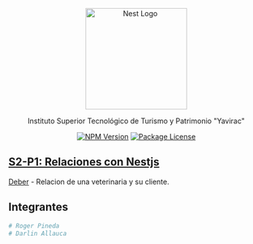 <p align="center">
  <a href="http://nestjs.com/" target="blank"><img src="https://eva.yavirac.edu.ec/pluginfile.php/1/theme_lambda/logo/1677711032/nuevos%20logo%20YAVIRAC-01.png" width="200" alt="Nest Logo" /></a>
</p>

[circleci-image]: https://pbs.twimg.com/profile_images/1625880126708764673/balN4Xln_400x400.jpg
[circleci-url]: https://pbs.twimg.com/profile_images/1625880126708764673/balN4Xln_400x400.jpg

  <p align="center">Instituto Superior Tecnológico de Turismo y Patrimonio "Yavirac"</p>
    <p align="center">
<a href="https://www.npmjs.com/~nestjscore" target="_blank"><img src="https://img.shields.io/npm/v/@nestjs/core.svg" alt="NPM Version" /></a>
<a href="https://www.npmjs.com/~nestjscore" target="_blank"><img src="https://img.shields.io/npm/l/@nestjs/core.svg" alt="Package License" />
  <!--[![Backers on Open Collective](https://opencollective.com/nest/backers/badge.svg)](https://opencollective.com/nest#backer)
  [![Sponsors on Open Collective](https://opencollective.com/nest/sponsors/badge.svg)](https://opencollective.com/nest#sponsor)-->

## S2-P1: Relaciones con Nestjs

[Deber](https://github.com/ROOGER963/Notes4Y/tree/main/paw/relations/src/entities/S2-P1) - Relacion de una veterinaria y su cliente.

## Integrantes

```bash
# Roger Pineda
# Darlin Allauca
```
